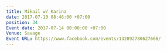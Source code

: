 ```yaml
---
title: Mikail w/ Karina
date: 2017-07-10 08:46:00 +07:00
position: 34
Event date: 2017-07-14 00:00:00 +07:00
Venue: Savage
Event URL: https://www.facebook.com/events/132892780627666/
---
```


